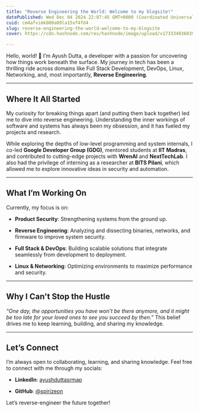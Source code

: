 ```yaml
---
title: "Reverse Engineering the World: Welcome to my blogsite!"
datePublished: Wed Dec 04 2024 22:07:45 GMT+0000 (Coordinated Universal Time)
cuid: cm4afvimk000a09la15xf4fd4
slug: reverse-engineering-the-world-welcome-to-my-blogsite
cover: https://cdn.hashnode.com/res/hashnode/image/upload/v1733349360395/ef9821ea-3cd1-48ac-90d8-35e81659307a.png

---
```


Hello, world! 👋 I’m Ayush Dutta, a developer with a passion for uncovering how things work beneath the surface. My journey in tech has been a thrilling ride across domains like Full Stack Development, DevOps, Linux, Networking, and, most importantly, **Reverse Engineering**.

---

## **Where It All Started**

My curiosity for breaking things apart (and putting them back together) led me to dive into reverse engineering. Understanding the inner workings of software and systems has always been my obsession, and it has fueled my projects and research.

While exploring the depths of low-level programming and system internals, I co-led **Google Developer Group (GDG)**, mentored students at **IIT Madras**, and contributed to cutting-edge projects with **WrenAI** and **NextTechLab**. I also had the privilege of interning as a researcher at **BITS Pilani**, which allowed me to explore innovative ideas in security and automation.

---

## **What I’m Working On**

Currently, my focus is on:

* **Product Security**: Strengthening systems from the ground up.
    
* **Reverse Engineering**: Analyzing and dissecting binaries, networks, and firmware to improve system security.
    
* **Full Stack & DevOps**: Building scalable solutions that integrate seamlessly from development to deployment.
    
* **Linux & Networking**: Optimizing environments to maximize performance and security.
    

---

## **Why I Can't Stop the Hustle**

*“One day, the opportunities you have won’t be there anymore, and it might be too late for your loved ones to see you succeed by then.”* This belief drives me to keep learning, building, and sharing my knowledge.

---

## **Let’s Connect**

I’m always open to collaborating, learning, and sharing knowledge. Feel free to connect with me through my socials:

* **LinkedIn**: [ayushduttasrmap](https://linkedin.com/in/ayushduttasrmap)
    
* **GitHub**: [@spirizeon](https://github.com/spirizeon)
    

Let’s reverse-engineer the future together!